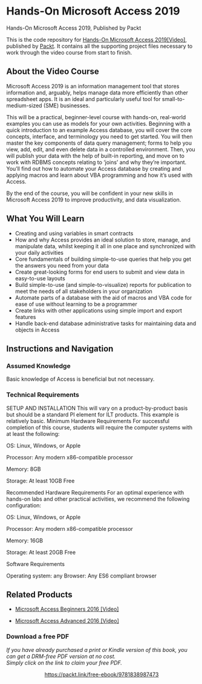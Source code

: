 # Hands-On Microsoft Access 2019
Hands-On Microsoft Access 2019, Published by Packt

This is the code repository for [Hands-On Microsoft Access 2019[Video]](https://www.packtpub.com/in/data/hands-on-microsoft-access-2019-video), published by [Packt](https://www.packtpub.com/?utm_source=github). It contains all the supporting project files necessary to work through the video course from start to finish.

## About the Video Course
Microsoft Access 2019 is an information management tool that stores information and, arguably, helps manage data more efficiently than other spreadsheet apps. It is an ideal and particularly useful tool for small-to-medium-sized (SME) businesses.

This will be a practical, beginner-level course with hands-on, real-world examples you can use as models for your own activities. Beginning with a quick introduction to an example Access database, you will cover the core concepts, interface, and terminology you need to get started. You will then master the key components of data query management; forms to help you view, add, edit, and even delete data in a controlled environment. Then, you will publish your data with the help of built-in reporting, and move on to work with RDBMS concepts relating to ‘joins’ and why they’re important. You’ll find out how to automate your Access database by creating and applying macros and learn about VBA programming and how it’s used with Access.

By the end of the course, you will be confident in your new skills in Microsoft Access 2019 to improve productivity, and data visualization.

<H2>What You Will Learn</H2>
<DIV class=book-info-will-learn-text>
<UL>
<LI><SPAN style="BACKGROUND-COLOR: transparent">Creating and using variables in smart contracts</SPAN> 
<LI>How and why Access provides an ideal solution to store, manage, and manipulate data, whilst keeping it all in one place and synchronized with your daily activities
<LI>Core fundamentals of building simple-to-use queries that help you get the answers you need from your data
<LI>Create great-looking forms for end users to submit and view data in easy-to-use layouts
<LI>Build simple-to-use (and simple-to-visualize) reports for publication to meet the needs of all stakeholders in your organization
<LI>Automate parts of a database with the aid of macros and VBA code for ease of use without learning to be a programmer
<LI>Create links with other applications using simple import and export features
<LI>Handle back-end database administrative tasks for maintaining data and objects in Access
 </LI></UL></DIV>

## Instructions and Navigation
### Assumed Knowledge
Basic knowledge of Access is beneficial but not necessary.
### Technical Requirements

SETUP AND INSTALLATION
This will vary on a product-by-product basis but should be a standard PI element for ILT products. This example is relatively basic.
Minimum Hardware Requirements
For successful completion of this course, students will require the computer systems with at least the following:

OS: Linux, Windows, or Apple


Processor: Any modern x86-compatible processor


Memory: 8GB


Storage: At least 10GB Free



Recommended Hardware Requirements
For an optimal experience with hands-on labs and other practical activities, we recommend the following configuration:

OS: Linux, Windows, or Apple


Processor: Any modern x86-compatible processor


Memory: 16GB


Storage: At least 20GB Free

Software Requirements

Operating system: any
Browser: Any ES6 compliant browser 


## Related Products
* [Microsoft Access Beginners 2016 [Video]](https://www.packtpub.com/in/business-other/microsoft-access-beginners-2016-video)

* [Microsoft Access Advanced 2016 [Video]](https://www.packtpub.com/in/business-other/microsoft-access-advanced-2016-video)



### Download a free PDF

 <i>If you have already purchased a print or Kindle version of this book, you can get a DRM-free PDF version at no cost.<br>Simply click on the link to claim your free PDF.</i>
<p align="center"> <a href="https://packt.link/free-ebook/9781838987473">https://packt.link/free-ebook/9781838987473 </a> </p>